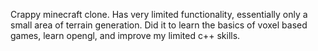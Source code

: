 Crappy minecraft clone. Has very limited functionality, essentially only a small area of terrain generation. Did it to learn the basics of voxel based games, learn opengl, and improve my limited c++ skills.

